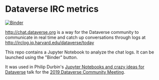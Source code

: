 # Dataverse IRC metrics

[![Binder](https://mybinder.org/badge_logo.svg)](https://mybinder.org/v2/gh/pdurbin/dataverse-irc-metrics/master)

http://chat.dataverse.org is a way for the Dataverse community to communicate in real time and catch up conversations through logs at http://irclog.iq.harvard.edu/dataverse/today

This repo contains a Jupyter Notebook to analyze the chat logs. It can be launched using the "Binder" button.

It was used in Philip Durbin's [Jupyter Notebooks and crazy ideas for Dataverse](https://scholar.harvard.edu/pdurbin/blog/2019/jupyter-notebooks-and-crazy-ideas-for-dataverse) talk for the [2019 Dataverse Community Meeting](https://dataverse.org/events).
